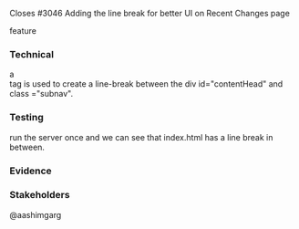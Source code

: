 <!-- What issue does this PR close? -->
Closes #3046 Adding the line break for better UI on Recent Changes page
<!-- What does this PR achieve? [feature|hotfix|fix|refactor] -->
feature

### Technical
a <br> tag is used to create a line-break between the div id="contentHead" and  class ="subnav".

### Testing
run the server once and we can see that index.html has a line break in between.

### Evidence
<!-- If this PR touches UI, please post evidence (screenshots) of it behaving correctly. -->

### Stakeholders
@aashimgarg
